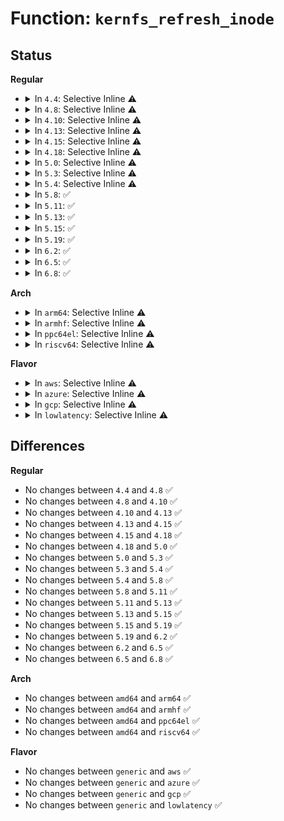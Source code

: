 # Function: <code>kernfs_refresh_inode</code>

## Status
<b>Regular</b>
<ul>
<li>
<details>
<summary>In <code>4.4</code>: Selective Inline ⚠️</summary>

```c
void kernfs_refresh_inode(struct kernfs_node *kn, struct inode *inode);
```

**Collision:** Unique Static

**Inline:** Selective

**Transformation:** False

**Instances:**

```
In fs/kernfs/inode.c (ffffffff81288a50)
Location: fs/kernfs/inode.c:253
Inline: True
Direct callers:
  - fs/kernfs/inode.c:kernfs_iop_getattr
  - fs/kernfs/inode.c:kernfs_iop_permission
  - fs/kernfs/inode.c:kernfs_get_inode
```
**Symbols:**

```
ffffffff81288a50-ffffffff81288ae9: kernfs_refresh_inode (STB_LOCAL)
```
</details>
</li>
<li>
<details>
<summary>In <code>4.8</code>: Selective Inline ⚠️</summary>

```c
void kernfs_refresh_inode(struct kernfs_node *kn, struct inode *inode);
```

**Collision:** Unique Static

**Inline:** Selective

**Transformation:** False

**Instances:**

```
In fs/kernfs/inode.c (ffffffff812b5f10)
Location: fs/kernfs/inode.c:257
Inline: True
Direct callers:
  - fs/kernfs/inode.c:kernfs_iop_permission
  - fs/kernfs/inode.c:kernfs_get_inode
  - fs/kernfs/inode.c:kernfs_iop_getattr
```
**Symbols:**

```
ffffffff812b5f10-ffffffff812b5fe1: kernfs_refresh_inode (STB_LOCAL)
```
</details>
</li>
<li>
<details>
<summary>In <code>4.10</code>: Selective Inline ⚠️</summary>

```c
void kernfs_refresh_inode(struct kernfs_node *kn, struct inode *inode);
```

**Collision:** Unique Static

**Inline:** Selective

**Transformation:** False

**Instances:**

```
In fs/kernfs/inode.c (ffffffff812cb7a0)
Location: fs/kernfs/inode.c:184
Inline: True
Direct callers:
  - fs/kernfs/inode.c:kernfs_iop_permission
  - fs/kernfs/inode.c:kernfs_get_inode
  - fs/kernfs/inode.c:kernfs_iop_getattr
```
**Symbols:**

```
ffffffff812cb7a0-ffffffff812cb871: kernfs_refresh_inode (STB_LOCAL)
```
</details>
</li>
<li>
<details>
<summary>In <code>4.13</code>: Selective Inline ⚠️</summary>

```c
void kernfs_refresh_inode(struct kernfs_node *kn, struct inode *inode);
```

**Collision:** Unique Static

**Inline:** Selective

**Transformation:** False

**Instances:**

```
In fs/kernfs/inode.c (ffffffff812d8be0)
Location: fs/kernfs/inode.c:184
Inline: True
Direct callers:
  - fs/kernfs/inode.c:kernfs_iop_permission
  - fs/kernfs/inode.c:kernfs_get_inode
  - fs/kernfs/inode.c:kernfs_iop_getattr
```
**Symbols:**

```
ffffffff812d8be0-ffffffff812d8cb7: kernfs_refresh_inode (STB_LOCAL)
```
</details>
</li>
<li>
<details>
<summary>In <code>4.15</code>: Selective Inline ⚠️</summary>

```c
void kernfs_refresh_inode(struct kernfs_node *kn, struct inode *inode);
```

**Collision:** Unique Static

**Inline:** Selective

**Transformation:** False

**Instances:**

```
In fs/kernfs/inode.c (ffffffff812fd440)
Location: fs/kernfs/inode.c:184
Inline: True
Direct callers:
  - fs/kernfs/inode.c:kernfs_iop_permission
  - fs/kernfs/inode.c:kernfs_get_inode
  - fs/kernfs/inode.c:kernfs_iop_getattr
```
**Symbols:**

```
ffffffff812fd440-ffffffff812fd517: kernfs_refresh_inode (STB_LOCAL)
```
</details>
</li>
<li>
<details>
<summary>In <code>4.18</code>: Selective Inline ⚠️</summary>

```c
void kernfs_refresh_inode(struct kernfs_node *kn, struct inode *inode);
```

**Collision:** Unique Static

**Inline:** Selective

**Transformation:** False

**Instances:**

```
In fs/kernfs/inode.c (ffffffff8132b0a0)
Location: fs/kernfs/inode.c:184
Inline: True
Direct callers:
  - fs/kernfs/inode.c:kernfs_iop_permission
  - fs/kernfs/inode.c:kernfs_get_inode
  - fs/kernfs/inode.c:kernfs_iop_getattr
```
**Symbols:**

```
ffffffff8132b0a0-ffffffff8132b171: kernfs_refresh_inode (STB_LOCAL)
```
</details>
</li>
<li>
<details>
<summary>In <code>5.0</code>: Selective Inline ⚠️</summary>

```c
void kernfs_refresh_inode(struct kernfs_node *kn, struct inode *inode);
```

**Collision:** Unique Static

**Inline:** Selective

**Transformation:** False

**Instances:**

```
In fs/kernfs/inode.c (ffffffff81342710)
Location: fs/kernfs/inode.c:184
Inline: True
Direct callers:
  - fs/kernfs/inode.c:kernfs_iop_permission
  - fs/kernfs/inode.c:kernfs_get_inode
  - fs/kernfs/inode.c:kernfs_iop_getattr
```
**Symbols:**

```
ffffffff81342710-ffffffff813427e1: kernfs_refresh_inode (STB_LOCAL)
```
</details>
</li>
<li>
<details>
<summary>In <code>5.3</code>: Selective Inline ⚠️</summary>

```c
void kernfs_refresh_inode(struct kernfs_node *kn, struct inode *inode);
```

**Collision:** Unique Static

**Inline:** Selective

**Transformation:** False

**Instances:**

```
In fs/kernfs/inode.c (ffffffff8136a870)
Location: fs/kernfs/inode.c:169
Inline: True
Direct callers:
  - fs/kernfs/inode.c:kernfs_iop_permission
  - fs/kernfs/inode.c:kernfs_get_inode
  - fs/kernfs/inode.c:kernfs_iop_getattr
```
**Symbols:**

```
ffffffff8136a870-ffffffff8136a931: kernfs_refresh_inode (STB_LOCAL)
```
</details>
</li>
<li>
<details>
<summary>In <code>5.4</code>: Selective Inline ⚠️</summary>

```c
void kernfs_refresh_inode(struct kernfs_node *kn, struct inode *inode);
```

**Collision:** Unique Static

**Inline:** Selective

**Transformation:** False

**Instances:**

```
In fs/kernfs/inode.c (ffffffff81382a50)
Location: fs/kernfs/inode.c:168
Inline: True
Direct callers:
  - fs/kernfs/inode.c:kernfs_iop_permission
  - fs/kernfs/inode.c:kernfs_get_inode
  - fs/kernfs/inode.c:kernfs_iop_getattr
```
**Symbols:**

```
ffffffff81382a50-ffffffff81382afb: kernfs_refresh_inode (STB_LOCAL)
```
</details>
</li>
<li>
<details>
<summary>In <code>5.8</code>: ✅</summary>

```c
void kernfs_refresh_inode(struct kernfs_node *kn, struct inode *inode);
```

**Collision:** Unique Static

**Inline:** No

**Transformation:** False

**Instances:**

```
In fs/kernfs/inode.c (ffffffff813cd180)
Location: fs/kernfs/inode.c:170
Inline: False
Direct callers:
  - fs/kernfs/inode.c:kernfs_iop_permission
  - fs/kernfs/inode.c:kernfs_init_inode
  - fs/kernfs/inode.c:kernfs_iop_getattr
```
**Symbols:**

```
ffffffff813cd180-ffffffff813cd1f9: kernfs_refresh_inode (STB_LOCAL)
```
</details>
</li>
<li>
<details>
<summary>In <code>5.11</code>: ✅</summary>

```c
void kernfs_refresh_inode(struct kernfs_node *kn, struct inode *inode);
```

**Collision:** Unique Static

**Inline:** No

**Transformation:** False

**Instances:**

```
In fs/kernfs/inode.c (ffffffff813dedb0)
Location: fs/kernfs/inode.c:170
Inline: False
Direct callers:
  - fs/kernfs/inode.c:kernfs_iop_permission
  - fs/kernfs/inode.c:kernfs_init_inode
  - fs/kernfs/inode.c:kernfs_iop_getattr
```
**Symbols:**

```
ffffffff813dedb0-ffffffff813dee29: kernfs_refresh_inode (STB_LOCAL)
```
</details>
</li>
<li>
<details>
<summary>In <code>5.13</code>: ✅</summary>

```c
void kernfs_refresh_inode(struct kernfs_node *kn, struct inode *inode);
```

**Collision:** Unique Static

**Inline:** No

**Transformation:** False

**Instances:**

```
In fs/kernfs/inode.c (ffffffff813e5ad0)
Location: fs/kernfs/inode.c:171
Inline: False
Direct callers:
  - fs/kernfs/inode.c:kernfs_iop_permission
  - fs/kernfs/inode.c:kernfs_get_inode
  - fs/kernfs/inode.c:kernfs_iop_getattr
```
**Symbols:**

```
ffffffff813e5ad0-ffffffff813e5b49: kernfs_refresh_inode (STB_LOCAL)
```
</details>
</li>
<li>
<details>
<summary>In <code>5.15</code>: ✅</summary>

```c
void kernfs_refresh_inode(struct kernfs_node *kn, struct inode *inode);
```

**Collision:** Unique Static

**Inline:** No

**Transformation:** False

**Instances:**

```
In fs/kernfs/inode.c (ffffffff814376a0)
Location: fs/kernfs/inode.c:165
Inline: False
Direct callers:
  - fs/kernfs/inode.c:kernfs_iop_permission
  - fs/kernfs/inode.c:kernfs_get_inode
  - fs/kernfs/inode.c:kernfs_iop_getattr
```
**Symbols:**

```
ffffffff814376a0-ffffffff81437719: kernfs_refresh_inode (STB_LOCAL)
```
</details>
</li>
<li>
<details>
<summary>In <code>5.19</code>: ✅</summary>

```c
void kernfs_refresh_inode(struct kernfs_node *kn, struct inode *inode);
```

**Collision:** Unique Static

**Inline:** No

**Transformation:** False

**Instances:**

```
In fs/kernfs/inode.c (ffffffff814b2330)
Location: fs/kernfs/inode.c:168
Inline: False
Direct callers:
  - fs/kernfs/inode.c:kernfs_iop_permission
  - fs/kernfs/inode.c:kernfs_get_inode
  - fs/kernfs/inode.c:kernfs_iop_getattr
```
**Symbols:**

```
ffffffff814b2330-ffffffff814b23d1: kernfs_refresh_inode (STB_LOCAL)
```
</details>
</li>
<li>
<details>
<summary>In <code>6.2</code>: ✅</summary>

```c
void kernfs_refresh_inode(struct kernfs_node *kn, struct inode *inode);
```

**Collision:** Unique Static

**Inline:** No

**Transformation:** False

**Instances:**

```
In fs/kernfs/inode.c (ffffffff81548ec0)
Location: fs/kernfs/inode.c:168
Inline: False
Direct callers:
  - fs/kernfs/inode.c:kernfs_iop_permission
  - fs/kernfs/inode.c:kernfs_get_inode
  - fs/kernfs/inode.c:kernfs_iop_getattr
```
**Symbols:**

```
ffffffff81548ec0-ffffffff81548f61: kernfs_refresh_inode (STB_LOCAL)
```
</details>
</li>
<li>
<details>
<summary>In <code>6.5</code>: ✅</summary>

```c
void kernfs_refresh_inode(struct kernfs_node *kn, struct inode *inode);
```

**Collision:** Unique Static

**Inline:** No

**Transformation:** False

**Instances:**

```
In fs/kernfs/inode.c (ffffffff81580a90)
Location: fs/kernfs/inode.c:168
Inline: False
Direct callers:
  - fs/kernfs/inode.c:kernfs_iop_permission
  - fs/kernfs/inode.c:kernfs_get_inode
  - fs/kernfs/inode.c:kernfs_iop_getattr
```
**Symbols:**

```
ffffffff81580a90-ffffffff81580b31: kernfs_refresh_inode (STB_LOCAL)
```
</details>
</li>
<li>
<details>
<summary>In <code>6.8</code>: ✅</summary>

```c
void kernfs_refresh_inode(struct kernfs_node *kn, struct inode *inode);
```

**Collision:** Unique Static

**Inline:** No

**Transformation:** False

**Instances:**

```
In fs/kernfs/inode.c (ffffffff815b9520)
Location: fs/kernfs/inode.c:167
Inline: False
Direct callers:
  - fs/kernfs/inode.c:kernfs_iop_permission
  - fs/kernfs/inode.c:kernfs_get_inode
  - fs/kernfs/inode.c:kernfs_iop_getattr
```
**Symbols:**

```
ffffffff815b9520-ffffffff815b95b5: kernfs_refresh_inode (STB_LOCAL)
```
</details>
</li>
</ul>
<b>Arch</b>
<ul>
<li>
<details>
<summary>In <code>arm64</code>: Selective Inline ⚠️</summary>

```c
void kernfs_refresh_inode(struct kernfs_node *kn, struct inode *inode);
```

**Collision:** Unique Static

**Inline:** Selective

**Transformation:** False

**Instances:**

```
In fs/kernfs/inode.c (ffff800010450f10)
Location: fs/kernfs/inode.c:168
Inline: True
Direct callers:
  - fs/kernfs/inode.c:kernfs_iop_permission
  - fs/kernfs/inode.c:kernfs_get_inode
  - fs/kernfs/inode.c:kernfs_iop_getattr
```
**Symbols:**

```
ffff800010450f10-ffff800010450fc0: kernfs_refresh_inode (STB_LOCAL)
```
</details>
</li>
<li>
<details>
<summary>In <code>armhf</code>: Selective Inline ⚠️</summary>

```c
void kernfs_refresh_inode(struct kernfs_node *kn, struct inode *inode);
```

**Collision:** Unique Static

**Inline:** Selective

**Transformation:** False

**Instances:**

```
In fs/kernfs/inode.c (c0613eb8)
Location: fs/kernfs/inode.c:168
Inline: True
Direct callers:
  - fs/kernfs/inode.c:kernfs_iop_permission
  - fs/kernfs/inode.c:kernfs_get_inode
  - fs/kernfs/inode.c:kernfs_iop_getattr
```
**Symbols:**

```
c0613eb8-c0613fc8: kernfs_refresh_inode (STB_LOCAL)
```
</details>
</li>
<li>
<details>
<summary>In <code>ppc64el</code>: Selective Inline ⚠️</summary>

```c
void kernfs_refresh_inode(struct kernfs_node *kn, struct inode *inode);
```

**Collision:** Unique Static

**Inline:** Selective

**Transformation:** False

**Instances:**

```
In fs/kernfs/inode.c (c0000000005693c0)
Location: fs/kernfs/inode.c:168
Inline: True
Direct callers:
  - fs/kernfs/inode.c:kernfs_iop_permission
  - fs/kernfs/inode.c:kernfs_get_inode
  - fs/kernfs/inode.c:kernfs_iop_getattr
```
**Symbols:**

```
c0000000005693c0-c0000000005694dc: kernfs_refresh_inode (STB_LOCAL)
```
</details>
</li>
<li>
<details>
<summary>In <code>riscv64</code>: Selective Inline ⚠️</summary>

```c
void kernfs_refresh_inode(struct kernfs_node *kn, struct inode *inode);
```

**Collision:** Unique Static

**Inline:** Selective

**Transformation:** False

**Instances:**

```
In fs/kernfs/inode.c (ffffffe0002e3de4)
Location: fs/kernfs/inode.c:168
Inline: True
Direct callers:
  - fs/kernfs/inode.c:kernfs_iop_permission
  - fs/kernfs/inode.c:kernfs_get_inode
  - fs/kernfs/inode.c:kernfs_iop_getattr
```
**Symbols:**

```
ffffffe0002e3de4-ffffffe0002e3e96: kernfs_refresh_inode (STB_LOCAL)
```
</details>
</li>
</ul>
<b>Flavor</b>
<ul>
<li>
<details>
<summary>In <code>aws</code>: Selective Inline ⚠️</summary>

```c
void kernfs_refresh_inode(struct kernfs_node *kn, struct inode *inode);
```

**Collision:** Unique Static

**Inline:** Selective

**Transformation:** False

**Instances:**

```
In fs/kernfs/inode.c (ffffffff8137b030)
Location: fs/kernfs/inode.c:168
Inline: True
Direct callers:
  - fs/kernfs/inode.c:kernfs_iop_permission
  - fs/kernfs/inode.c:kernfs_get_inode
  - fs/kernfs/inode.c:kernfs_iop_getattr
```
**Symbols:**

```
ffffffff8137b030-ffffffff8137b0db: kernfs_refresh_inode (STB_LOCAL)
```
</details>
</li>
<li>
<details>
<summary>In <code>azure</code>: Selective Inline ⚠️</summary>

```c
void kernfs_refresh_inode(struct kernfs_node *kn, struct inode *inode);
```

**Collision:** Unique Static

**Inline:** Selective

**Transformation:** False

**Instances:**

```
In fs/kernfs/inode.c (ffffffff8136bb00)
Location: fs/kernfs/inode.c:168
Inline: True
Direct callers:
  - fs/kernfs/inode.c:kernfs_iop_permission
  - fs/kernfs/inode.c:kernfs_get_inode
  - fs/kernfs/inode.c:kernfs_iop_getattr
```
**Symbols:**

```
ffffffff8136bb00-ffffffff8136bbab: kernfs_refresh_inode (STB_LOCAL)
```
</details>
</li>
<li>
<details>
<summary>In <code>gcp</code>: Selective Inline ⚠️</summary>

```c
void kernfs_refresh_inode(struct kernfs_node *kn, struct inode *inode);
```

**Collision:** Unique Static

**Inline:** Selective

**Transformation:** False

**Instances:**

```
In fs/kernfs/inode.c (ffffffff81378b00)
Location: fs/kernfs/inode.c:168
Inline: True
Direct callers:
  - fs/kernfs/inode.c:kernfs_iop_permission
  - fs/kernfs/inode.c:kernfs_get_inode
  - fs/kernfs/inode.c:kernfs_iop_getattr
```
**Symbols:**

```
ffffffff81378b00-ffffffff81378bab: kernfs_refresh_inode (STB_LOCAL)
```
</details>
</li>
<li>
<details>
<summary>In <code>lowlatency</code>: Selective Inline ⚠️</summary>

```c
void kernfs_refresh_inode(struct kernfs_node *kn, struct inode *inode);
```

**Collision:** Unique Static

**Inline:** Selective

**Transformation:** False

**Instances:**

```
In fs/kernfs/inode.c (ffffffff8138c5b0)
Location: fs/kernfs/inode.c:168
Inline: True
Direct callers:
  - fs/kernfs/inode.c:kernfs_iop_permission
  - fs/kernfs/inode.c:kernfs_get_inode
  - fs/kernfs/inode.c:kernfs_iop_getattr
```
**Symbols:**

```
ffffffff8138c5b0-ffffffff8138c65b: kernfs_refresh_inode (STB_LOCAL)
```
</details>
</li>
</ul>

## Differences
<b>Regular</b>
<ul>
<li>
No changes between <code>4.4</code> and <code>4.8</code> ✅
</li>
<li>
No changes between <code>4.8</code> and <code>4.10</code> ✅
</li>
<li>
No changes between <code>4.10</code> and <code>4.13</code> ✅
</li>
<li>
No changes between <code>4.13</code> and <code>4.15</code> ✅
</li>
<li>
No changes between <code>4.15</code> and <code>4.18</code> ✅
</li>
<li>
No changes between <code>4.18</code> and <code>5.0</code> ✅
</li>
<li>
No changes between <code>5.0</code> and <code>5.3</code> ✅
</li>
<li>
No changes between <code>5.3</code> and <code>5.4</code> ✅
</li>
<li>
No changes between <code>5.4</code> and <code>5.8</code> ✅
</li>
<li>
No changes between <code>5.8</code> and <code>5.11</code> ✅
</li>
<li>
No changes between <code>5.11</code> and <code>5.13</code> ✅
</li>
<li>
No changes between <code>5.13</code> and <code>5.15</code> ✅
</li>
<li>
No changes between <code>5.15</code> and <code>5.19</code> ✅
</li>
<li>
No changes between <code>5.19</code> and <code>6.2</code> ✅
</li>
<li>
No changes between <code>6.2</code> and <code>6.5</code> ✅
</li>
<li>
No changes between <code>6.5</code> and <code>6.8</code> ✅
</li>
</ul>
<b>Arch</b>
<ul>
<li>
No changes between <code>amd64</code> and <code>arm64</code> ✅
</li>
<li>
No changes between <code>amd64</code> and <code>armhf</code> ✅
</li>
<li>
No changes between <code>amd64</code> and <code>ppc64el</code> ✅
</li>
<li>
No changes between <code>amd64</code> and <code>riscv64</code> ✅
</li>
</ul>
<b>Flavor</b>
<ul>
<li>
No changes between <code>generic</code> and <code>aws</code> ✅
</li>
<li>
No changes between <code>generic</code> and <code>azure</code> ✅
</li>
<li>
No changes between <code>generic</code> and <code>gcp</code> ✅
</li>
<li>
No changes between <code>generic</code> and <code>lowlatency</code> ✅
</li>
</ul>
